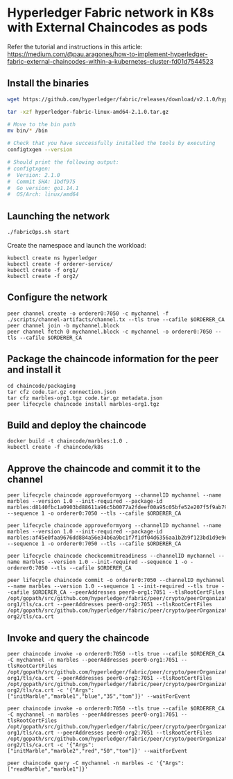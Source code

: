 # Hyperledger Fabric network in K8s with External Chaincodes as pods

Refer the tutorial and instructions in this article: https://medium.com/@pau.aragones/how-to-implement-hyperledger-fabric-external-chaincodes-within-a-kubernetes-cluster-fd01d7544523

## Install the binaries

```sh
wget https://github.com/hyperledger/fabric/releases/download/v2.1.0/hyperledger-fabric-linux-amd64-2.1.0.tar.gz

tar -xzf hyperledger-fabric-linux-amd64-2.1.0.tar.gz

# Move to the bin path
mv bin/* /bin

# Check that you have successfully installed the tools by executing
configtxgen --version

# Should print the following output:
# configtxgen:
#  Version: 2.1.0
#  Commit SHA: 1bdf975
#  Go version: go1.14.1
#  OS/Arch: linux/amd64
```

## Launching the network

```sh
./fabricOps.sh start
```

Create the namespace and launch the workload:

```
kubectl create ns hyperledger
kubectl create -f orderer-service/
kubectl create -f org1/
kubectl create -f org2/
```

## Configure the network

```
peer channel create -o orderer0:7050 -c mychannel -f ./scripts/channel-artifacts/channel.tx --tls true --cafile $ORDERER_CA
peer channel join -b mychannel.block
peer channel fetch 0 mychannel.block -c mychannel -o orderer0:7050 --tls --cafile $ORDERER_CA
```

## Package the chaincode information for the peer and install it

```
cd chaincode/packaging
tar cfz code.tar.gz connection.json
tar cfz marbles-org1.tgz code.tar.gz metadata.json
peer lifecycle chaincode install marbles-org1.tgz
```

## Build and deploy the chaincode

```
docker build -t chaincode/marbles:1.0 .
kubectl create -f chaincode/k8s
```

## Approve the chaincode and commit it to the channel

```
peer lifecycle chaincode approveformyorg --channelID mychannel --name marbles --version 1.0 --init-required --package-id marbles:d8140fbc1a0903bd88611a96c5b0077a2fdeef00a95c05bfe52e207f5f9ab79d --sequence 1 -o orderer0:7050 --tls --cafile $ORDERER_CA

peer lifecycle chaincode approveformyorg --channelID mychannel --name marbles --version 1.0 --init-required --package-id marbles:af45e0faa9676dd884a56e34b6a9bc1f7f1df04d6356aa1b2b9f123bd1d9e9e6 --sequence 1 -o orderer0:7050 --tls --cafile $ORDERER_CA

peer lifecycle chaincode checkcommitreadiness --channelID mychannel --name marbles --version 1.0 --init-required --sequence 1 -o -orderer0:7050 --tls --cafile $ORDERER_CA

peer lifecycle chaincode commit -o orderer0:7050 --channelID mychannel --name marbles --version 1.0 --sequence 1 --init-required --tls true --cafile $ORDERER_CA --peerAddresses peer0-org1:7051 --tlsRootCertFiles /opt/gopath/src/github.com/hyperledger/fabric/peer/crypto/peerOrganizations/org1/peers/peer0-org1/tls/ca.crt --peerAddresses peer0-org2:7051 --tlsRootCertFiles /opt/gopath/src/github.com/hyperledger/fabric/peer/crypto/peerOrganizations/org2/peers/peer0-org2/tls/ca.crt
```

## Invoke and query the chaincode

```
peer chaincode invoke -o orderer0:7050 --tls true --cafile $ORDERER_CA -C mychannel -n marbles --peerAddresses peer0-org1:7051 --tlsRootCertFiles /opt/gopath/src/github.com/hyperledger/fabric/peer/crypto/peerOrganizations/org1/peers/peer0-org1/tls/ca.crt --peerAddresses peer0-org2:7051 --tlsRootCertFiles /opt/gopath/src/github.com/hyperledger/fabric/peer/crypto/peerOrganizations/org2/peers/peer0-org2/tls/ca.crt -c '{"Args":["initMarble","marble1","blue","35","tom"]}' --waitForEvent

peer chaincode invoke -o orderer0:7050 --tls true --cafile $ORDERER_CA -C mychannel -n marbles --peerAddresses peer0-org1:7051 --tlsRootCertFiles /opt/gopath/src/github.com/hyperledger/fabric/peer/crypto/peerOrganizations/org1/peers/peer0-org1/tls/ca.crt --peerAddresses peer0-org2:7051 --tlsRootCertFiles /opt/gopath/src/github.com/hyperledger/fabric/peer/crypto/peerOrganizations/org2/peers/peer0-org2/tls/ca.crt -c '{"Args":["initMarble","marble2","red","50","tom"]}' --waitForEvent

peer chaincode query -C mychannel -n marbles -c '{"Args":["readMarble","marble1"]}'
```